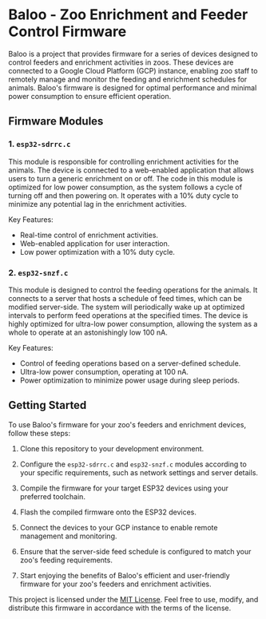 # Baloo - Zoo Enrichment and Feeder Control Firmware
Baloo is a project that provides firmware for a series of devices designed to control feeders and enrichment activities in zoos. These devices are connected to a Google Cloud Platform (GCP) instance, enabling zoo staff to remotely manage and monitor the feeding and enrichment schedules for animals. Baloo's firmware is designed for optimal performance and minimal power consumption to ensure efficient operation.

## Firmware Modules

### 1. `esp32-sdrrc.c`

This module is responsible for controlling enrichment activities for the animals. The device is connected to a web-enabled application that allows users to turn a generic enrichment on or off. The code in this module is optimized for low power consumption, as the system follows a cycle of turning off and then powering on. It operates with a 10% duty cycle to minimize any potential lag in the enrichment activities.

Key Features:
- Real-time control of enrichment activities.
- Web-enabled application for user interaction.
- Low power optimization with a 10% duty cycle.

### 2. `esp32-snzf.c`

This module is designed to control the feeding operations for the animals. It connects to a server that hosts a schedule of feed times, which can be modified server-side. The system will periodically wake up at optimized intervals to perform feed operations at the specified times. The device is highly optimized for ultra-low power consumption, allowing the system as a whole to operate at an astonishingly low 100 nA.

Key Features:
- Control of feeding operations based on a server-defined schedule.
- Ultra-low power consumption, operating at 100 nA.
- Power optimization to minimize power usage during sleep periods.

## Getting Started

To use Baloo's firmware for your zoo's feeders and enrichment devices, follow these steps:

1. Clone this repository to your development environment.

2. Configure the `esp32-sdrrc.c` and `esp32-snzf.c` modules according to your specific requirements, such as network settings and server details.

3. Compile the firmware for your target ESP32 devices using your preferred toolchain.

4. Flash the compiled firmware onto the ESP32 devices.

5. Connect the devices to your GCP instance to enable remote management and monitoring.

6. Ensure that the server-side feed schedule is configured to match your zoo's feeding requirements.

7. Start enjoying the benefits of Baloo's efficient and user-friendly firmware for your zoo's feeders and enrichment activities.


This project is licensed under the [MIT License](LICENSE). Feel free to use, modify, and distribute this firmware in accordance with the terms of the license.
